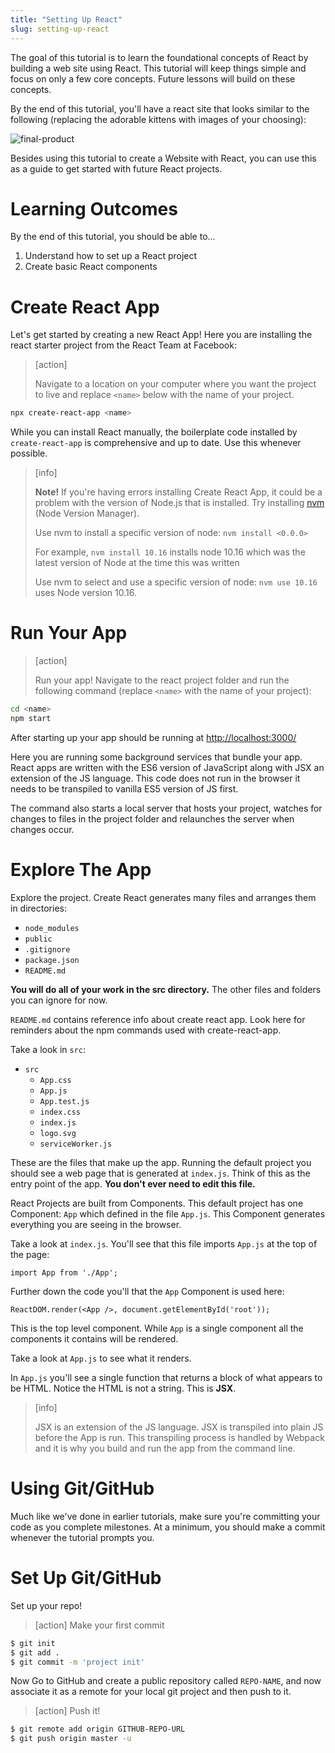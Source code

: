 ```yaml
---
title: "Setting Up React"
slug: setting-up-react
---
```


The goal of this tutorial is to learn the foundational concepts of React by building a web site using React. This tutorial will keep things simple and focus on only a few core concepts. Future lessons will build on these concepts.

By the end of this tutorial, you'll have a react site that looks similar to the following (replacing the adorable kittens with images of your choosing):

![final-product](assets/final-product.png)

Besides using this tutorial to create a Website with React, you can use this as a guide to get started with future React projects.

# Learning Outcomes

By the end of this tutorial, you should be able to...

1. Understand how to set up a React project
1. Create basic React components

# Create React App

Let's get started by creating a new React App! Here you are installing the react starter project from the React Team at Facebook:

> [action]
>
> Navigate to a location on your computer where you want the project to live and replace `<name>` below with the name of your project.
>
```bash
npx create-react-app <name>
```

While you can install React manually, the boilerplate code installed by `create-react-app` is comprehensive and up to date. Use this whenever possible.

> [info]
>
> **Note!** If you're having errors installing Create React App, it could be a problem with the version of Node.js that is installed. Try installing [nvm](https://github.com/nvm-sh/nvm#installation-and-update) (Node Version Manager).
>
> Use nvm to install a specific version of node: `nvm install <0.0.0>`
>
> For example, `nvm install 10.16` installs node 10.16 which was the latest version of Node at the time this was written
>
> Use nvm to select and use a specific version of node: `nvm use 10.16` uses Node version 10.16.

# Run Your App

> [action]
>
> Run your app! Navigate to the react project folder and run the following command (replace `<name>` with the name of your project):
>
```bash
cd <name>
npm start
```

After starting up your app should be running at [http://localhost:3000/](http://localhost:3000/)

Here you are running some background services that bundle your app. React apps are written with the ES6 version of JavaScript along with JSX an extension of the JS language. This code does not run in the browser it needs to be transpiled to vanilla ES5 version of JS first.

The command also starts a local server that hosts your project, watches for changes to files in the project folder and relaunches the server when changes occur.

# Explore The App

Explore the project. Create React generates many files and arranges them in directories:

- `node_modules`
- `public`
- `.gitignore`
- `package.json`
- `README.md`

**You will do all of your work in the src directory.** The other files and folders you can ignore for now.

`README.md` contains reference info about create react app. Look here for reminders about the npm commands used with create-react-app.

Take a look in `src`:

- `src`
  - `App.css`
  - `App.js`
  - `App.test.js`
  - `index.css`
  - `index.js`
  - `logo.svg`
  - `serviceWorker.js`

These are the files that make up the app. Running the default project you should see a web page that is generated at `index.js`. Think of this as the entry point of the app. **You don't ever need to edit this file.**

React Projects are built from Components. This default project has one Component: `App` which defined in the file `App.js`. This Component generates everything you are seeing in the browser.

Take a look at `index.js`. You'll see that this file imports `App.js` at the top of the page:

`import App from './App';`

Further down the code you'll that the `App` Component is used here:

`ReactDOM.render(<App />, document.getElementById('root'));`

This is the top level component. While `App` is a single component all the components it contains will be rendered.

Take a look at `App.js` to see what it renders.

In `App.js` you'll see a single function that returns a block of what appears to be HTML. Notice the HTML is not a string. This is **JSX**.

> [info]
>
> JSX is an extension of the JS language. JSX is transpiled into plain JS before the App is run. This transpiling process is handled by Webpack and it is why you build and run the app from the command line.


# Using Git/GitHub

Much like we've done in earlier tutorials, make sure you're committing your code as you complete milestones. At a minimum, you should make a commit whenever the tutorial prompts you.

# Set Up Git/GitHub

Set up your repo!

>[action]
> Make your first commit
>
```bash
$ git init
$ git add .
$ git commit -m 'project init'
```

Now Go to GitHub and create a public repository called `REPO-NAME`, and now associate it as a remote for your local git project and then push to it.

>[action]
> Push it!
>
```bash
$ git remote add origin GITHUB-REPO-URL
$ git push origin master -u
```
